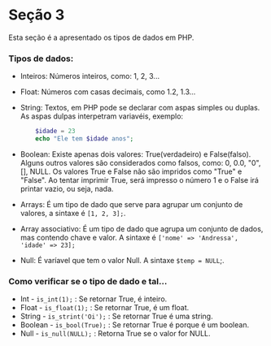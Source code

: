 # Seção 3
Esta seção é a apresentado os tipos de dados em PHP. 

### Tipos de dados: 

- Inteiros: Números inteiros, como: 1, 2, 3... 

- Float:  Números com casas decimais, como 1.2, 1.3...

- String:  Textos, em PHP pode se declarar com aspas simples ou duplas. 
  As aspas dulpas interpetram variavéis, exemplo:
  ```php
      $idade = 23
      echo "Ele tem $idade anos"; 

- Boolean: Existe apenas dois valores: True(verdadeiro) e False(falso).
  Alguns outros valores são considerados como falsos, como: 0, 0.0, "0", [], NULL.
  Os valores True e False não são impridos como "True" e "False". Ao tentar  imprimir True, será impresso o número 1 e o False irá printar vazio, ou seja, nada. 

- Arrays: É um tipo de dado que serve para agrupar um conjunto de valores, a sintaxe é `[1, 2, 3];`. 

- Array associativo: É um tipo de dado que agrupa um conjunto de dados, mas contendo chave e valor. A sintaxe é `['nome' => 'Andressa', 'idade' => 23];`

- Null: É varíavel que tem o valor Null. A sintaxe `$temp = NULL`;. 
### Como verificar se o tipo de dado e tal...

- Int - `is_int(1);` : Se  retornar True, é inteiro. 
- Float - `is_float(1);` : Se  retornar True, é um float. 
- String - `is_strint('Oi');` : Se retornar True é uma string.
- Boolean - `is_bool(True);` : Se retornar True é porque é um boolean. 
- Null - `is_null(NULL);` : Retorna True se o valor for NULL.

